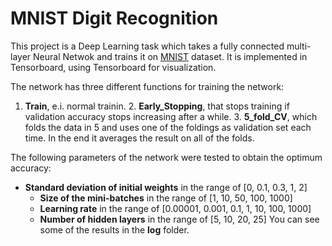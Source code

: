 # MNIST Digit Recognition
This project is a Deep Learning task which takes a fully connected multi-layer Neural Netwok and trains it on [MNIST](http://yann.lecun.com/exdb/mnist/) dataset. It is implemented in Tensorboard, using Tensorboard for visualization.

The network has three different functions for training the network:
1. **Train**, e.i. normal trainin. 
   2. **Early_Stopping**, that stops training if validation accuracy stops increasing after a while.
   3. **5_fold_CV**, which folds the data in 5 and uses one of the foldings as validation set each time. In the end it averages the result on all of the folds.

The following parameters of the network were tested to obtain the optimum accuracy:
* **Standard deviation of initial weights** in the range of \[0, 0.1, 0.3, 1, 2\]
   * **Size of the mini-batches** in the range of \[1, 10, 50, 100, 1000\]
   * **Learning rate** in the range of \[0.00001, 0.001, 0.1, 1, 10, 100, 1000\]
   * **Number of hidden layers** in the range of \[5, 10, 20, 25\]
   You can see some of the results in the **log** folder.
